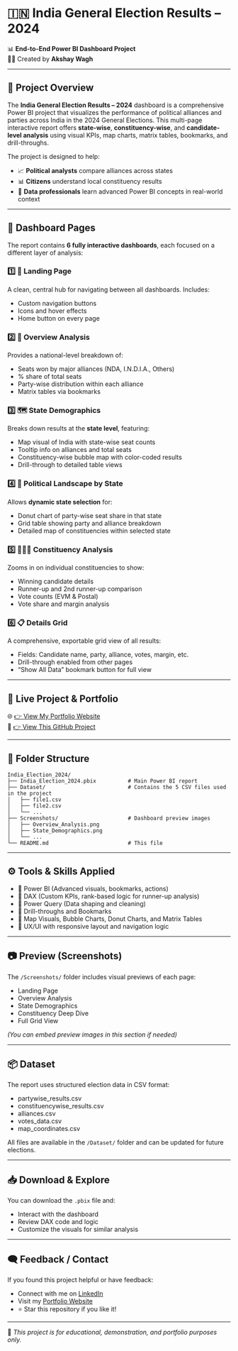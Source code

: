 # 🇮🇳 India General Election Results – 2024

📊 **End-to-End Power BI Dashboard Project**  
🧑‍💻 Created by **Akshay Wagh**  

---

## 🧠 Project Overview

The **India General Election Results – 2024** dashboard is a comprehensive Power BI project that visualizes the performance of political alliances and parties across India in the 2024 General Elections. This multi-page interactive report offers **state-wise**, **constituency-wise**, and **candidate-level analysis** using visual KPIs, map charts, matrix tables, bookmarks, and drill-throughs.

The project is designed to help:
- 📈 **Political analysts** compare alliances across states
- 📊 **Citizens** understand local constituency results
- 🧪 **Data professionals** learn advanced Power BI concepts in real-world context

---

## 📄 Dashboard Pages

The report contains **6 fully interactive dashboards**, each focused on a different layer of analysis:

### 1️⃣ 🧭 Landing Page
A clean, central hub for navigating between all dashboards. Includes:
- Custom navigation buttons
- Icons and hover effects
- Home button on every page

### 2️⃣ 📌 Overview Analysis
Provides a national-level breakdown of:
- Seats won by major alliances (NDA, I.N.D.I.A., Others)
- % share of total seats
- Party-wise distribution within each alliance
- Matrix tables via bookmarks

### 3️⃣ 🗺️ State Demographics
Breaks down results at the **state level**, featuring:
- Map visual of India with state-wise seat counts
- Tooltip info on alliances and total seats
- Constituency-wise bubble map with color-coded results
- Drill-through to detailed table views

### 4️⃣ 🧮 Political Landscape by State
Allows **dynamic state selection** for:
- Donut chart of party-wise seat share in that state
- Grid table showing party and alliance breakdown
- Detailed map of constituencies within selected state

### 5️⃣ 🧑‍🤝‍🧑 Constituency Analysis
Zooms in on individual constituencies to show:
- Winning candidate details
- Runner-up and 2nd runner-up comparison
- Vote counts (EVM & Postal)
- Vote share and margin analysis

### 6️⃣ 📋 Details Grid
A comprehensive, exportable grid view of all results:
- Fields: Candidate name, party, alliance, votes, margin, etc.
- Drill-through enabled from other pages
- “Show All Data” bookmark button for full view

---

## 🔗 Live Project & Portfolio

🌐 [👉 View My Portfolio Website](https://akshay-wagh-da.netlify.app)  
📂 [👉 View This GitHub Project](https://github.com/akshaywagh5/India_Election_2024)

---

## 📁 Folder Structure

```
India_Election_2024/
├── India_Election_2024.pbix          # Main Power BI report
├── Dataset/                          # Contains the 5 CSV files used in the project
│   ├── file1.csv
│   ├── file2.csv
│   └── ...
├── Screenshots/                      # Dashboard preview images
│   ├── Overview_Analysis.png
│   ├── State_Demographics.png
│   └── ...
└── README.md                         # This file
```

---

## ⚙️ Tools & Skills Applied

- 🔹 Power BI (Advanced visuals, bookmarks, actions)
- 🔹 DAX (Custom KPIs, rank-based logic for runner-up analysis)
- 🔹 Power Query (Data shaping and cleaning)
- 🔹 Drill-throughs and Bookmarks
- 🔹 Map Visuals, Bubble Charts, Donut Charts, and Matrix Tables
- 🔹 UX/UI with responsive layout and navigation logic

---

## 📷 Preview (Screenshots)

The `/Screenshots/` folder includes visual previews of each page:
- Landing Page
- Overview Analysis
- State Demographics
- Constituency Deep Dive
- Full Grid View

*(You can embed preview images in this section if needed)*

---

## 📦 Dataset

The report uses structured election data in CSV format:
- partywise_results.csv
- constituencywise_results.csv
- alliances.csv
- votes_data.csv
- map_coordinates.csv

All files are available in the `/Dataset/` folder and can be updated for future elections.

---

## 📥 Download & Explore

You can download the `.pbix` file and:
- Interact with the dashboard
- Review DAX code and logic
- Customize the visuals for similar analysis

---


## 🗨️ Feedback / Contact

If you found this project helpful or have feedback:
- Connect with me on [LinkedIn](https://www.linkedin.com/in/akshay-wagh-ba08b3119/)
- Visit my [Portfolio Website](https://akshay-wagh-da.netlify.app)
- ⭐ Star this repository if you like it!

---

📌 *This project is for educational, demonstration, and portfolio purposes only.*
